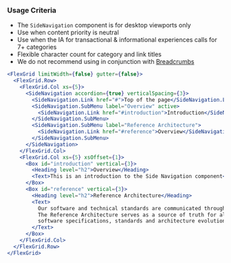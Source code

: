 ### Usage Criteria

- The `SideNavigation` component is for desktop viewports only
- Use when content priority is neutral
- Use when the IA for transactional & informational experiences calls for 7+ categories
- Flexible character count for category and link titles
- We do not recommend using in conjunction with [Breadcrumbs](https://tds.telus.com/components/index.html#breadcrumbs)

```jsx
<FlexGrid limitWidth={false} gutter={false}>
  <FlexGrid.Row>
    <FlexGrid.Col xs={5}>
      <SideNavigation accordion={true} verticalSpacing={3}>
        <SideNavigation.Link href="#">Top of the page</SideNavigation.Link>
        <SideNavigation.SubMenu label="Overview" active>
          <SideNavigation.Link href="#introduction">Introduction</SideNavigation.Link>
        </SideNavigation.SubMenu>
        <SideNavigation.SubMenu label="Reference Architecture">
          <SideNavigation.Link href="#reference">Overview</SideNavigation.Link>
        </SideNavigation.SubMenu>
      </SideNavigation>
    </FlexGrid.Col>
    <FlexGrid.Col xs={5} xsOffset={1}>
      <Box id="introduction" vertical={3}>
        <Heading level="h2">Overview</Heading>
        <Text>This is an introduction to the Side Navigation component</Text>
      </Box>
      <Box id="reference" vertical={3}>
        <Heading level="h2">Reference Architecture</Heading>
        <Text>
          Our software and technical standards are communicated through our reference architecture.
          The Reference Architecture serves as a source of truth for all the technical knowledge,
          software specifications, standards and architecture evolution.
        </Text>
      </Box>
    </FlexGrid.Col>
  </FlexGrid.Row>
</FlexGrid>
```
